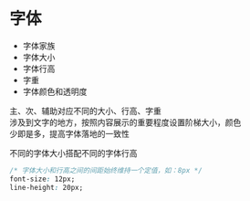 # 字体
- 字体家族
- 字体大小
- 字体行高
- 字重
- 字体颜色和透明度

主、次、辅助对应不同的大小、行高、字重  
涉及到文字的地方，按照内容展示的重要程度设置阶梯大小，颜色  
少即是多，提高字体落地的一致性  

不同的字体大小搭配不同的字体行高  
```css
/* 字体大小和行高之间的间距始终维持一个定值，如：8px */
font-size: 12px;
line-height: 20px;
```